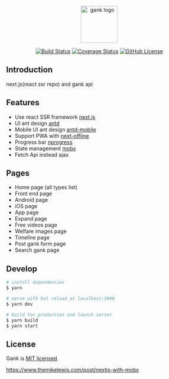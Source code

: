 <p align="center"><img width="100" src="https://i.loli.net/2019/09/02/Zb6aNhOKjP4UX3c.png" alt="gank logo"></p>

<p align="center">
  <a href="https://travis-ci.com/OrangeXC/gank"><img src="https://travis-ci.com/OrangeXC/gank.svg?branch=master" alt="Build Status"></a>
  <a href="https://codecov.io/gh/OrangeXC/gank"><img src="https://img.shields.io/codecov/c/github/OrangeXC/gank/master.svg" alt="Coverage Status"></a>
  <a href="https://github.com/OrangeXC/gank/blob/master/LICENSE"><img src="https://img.shields.io/github/license/orangexc/gank" alt="GitHub License"></a>
</p>

## Introduction

next.js(react ssr repo) and gank api

## Features

* Use react SSR framework [next.js](https://github.com/zeit/next.js)
* UI ant design [antd](https://ant.design/)
* Mobile UI ant design [antd-mobile](https://mobile.ant.design/index-cn)
* Support PWA with [next-offline](https://github.com/hanford/next-offline)
* Progress bar [nprogress](http://ricostacruz.com/nprogress/)
* State management [mobx](https://mobx.js.org/)
* Fetch Api instead ajax

## Pages

* Home page (all types list)
* Front end page
* Android page
* iOS page
* App page
* Expand page
* Free videos page
* Welfare images page
* Timeline page
* Post gank form page
* Search gank page

## Develop

``` bash
# install dependencies
$ yarn

# serve with hot reload at localhost:3000
$ yarn dev

# build for production and launch server
$ yarn build
$ yarn start
```

## License

Gank is [MIT licensed](https://github.com/OrangeXC/gank/blob/master/LICENSE).


https://www.themikelewis.com/post/nextjs-with-mobx